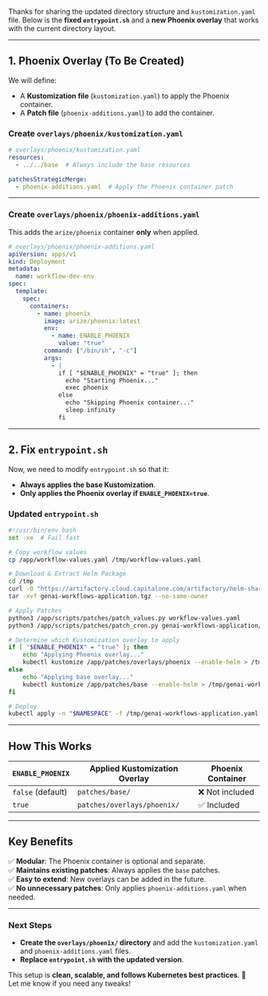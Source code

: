 Thanks for sharing the updated directory structure and `kustomization.yaml` file. Below is the **fixed `entrypoint.sh`** and a **new Phoenix overlay** that works with the current directory layout.

---

## **1. Phoenix Overlay (To Be Created)**
We will define:
- A **Kustomization file** (`kustomization.yaml`) to apply the Phoenix container.
- A **Patch file** (`phoenix-additions.yaml`) to add the container.

### **Create `overlays/phoenix/kustomization.yaml`**
```yaml
# overlays/phoenix/kustomization.yaml
resources:
  - ../../base  # Always include the base resources

patchesStrategicMerge:
  - phoenix-additions.yaml  # Apply the Phoenix container patch
```

---

### **Create `overlays/phoenix/phoenix-additions.yaml`**
This adds the `arize/phoenix` container **only** when applied.

```yaml
# overlays/phoenix/phoenix-additions.yaml
apiVersion: apps/v1
kind: Deployment
metadata:
  name: workflow-dev-env
spec:
  template:
    spec:
      containers:
        - name: phoenix
          image: arize/phoenix:latest
          env:
            - name: ENABLE_PHOENIX
              value: "true"
          command: ["/bin/sh", "-c"]
          args:
            - |
              if [ "$ENABLE_PHOENIX" = "true" ]; then
                echo "Starting Phoenix..."
                exec phoenix
              else
                echo "Skipping Phoenix container..."
                sleep infinity
              fi
```

---

## **2. Fix `entrypoint.sh`**
Now, we need to modify `entrypoint.sh` so that it:
- **Always applies the base Kustomization**.
- **Only applies the Phoenix overlay if `ENABLE_PHOENIX=true`**.

### **Updated `entrypoint.sh`**
```bash
#!/usr/bin/env bash
set -xe  # Fail fast

# Copy workflow values
cp /app/workflow-values.yaml /tmp/workflow-values.yaml

# Download & Extract Helm Package
cd /tmp
curl -O "https://artifactory.cloud.capitalone.com/artifactory/helm-shared/genai-kubernetes-platform/${WORKFLOWS_HUB}"
tar -xvf genai-workflows-application.tgz --no-same-owner

# Apply Patches
python3 /app/scripts/patches/patch_values.py workflow-values.yaml
python3 /app/scripts/patches/patch_cron.py genai-workflows-application/templates/dev-env-cron.yaml

# Determine which Kustomization overlay to apply
if [ "$ENABLE_PHOENIX" = "true" ]; then
    echo "Applying Phoenix overlay..."
    kubectl kustomize /app/patches/overlays/phoenix --enable-helm > /tmp/genai-workflows-application.yaml
else
    echo "Applying base overlay..."
    kubectl kustomize /app/patches/base --enable-helm > /tmp/genai-workflows-application.yaml
fi

# Deploy
kubectl apply -n "$NAMESPACE" -f /tmp/genai-workflows-application.yaml
```

---

## **How This Works**
| `ENABLE_PHOENIX` | Applied Kustomization Overlay | Phoenix Container |
|------------------|-----------------------------|-------------------|
| `false` (default) | `patches/base/` | ❌ Not included |
| `true` | `patches/overlays/phoenix/` | ✅ Included |

---

## **Key Benefits**
✅ **Modular**: The Phoenix container is optional and separate.  
✅ **Maintains existing patches**: Always applies the `base` patches.  
✅ **Easy to extend**: New overlays can be added in the future.  
✅ **No unnecessary patches**: Only applies `phoenix-additions.yaml` when needed.  

---

### **Next Steps**
- **Create the `overlays/phoenix/` directory** and add the `kustomization.yaml` and `phoenix-additions.yaml` files.
- **Replace `entrypoint.sh` with the updated version**.

This setup is **clean, scalable, and follows Kubernetes best practices**. 🚀  
Let me know if you need any tweaks!
